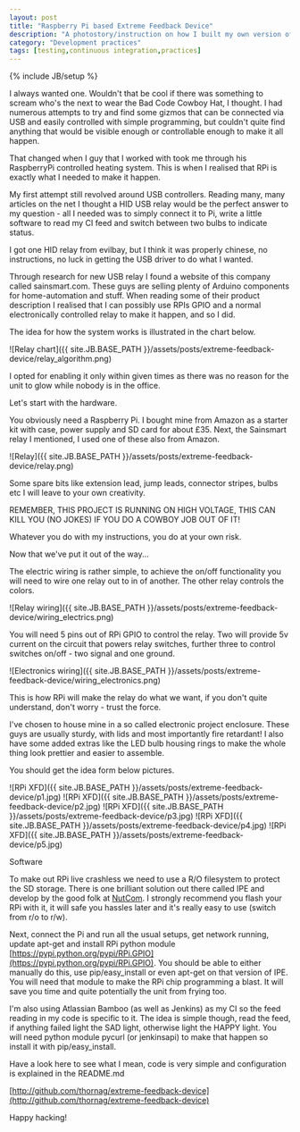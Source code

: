 ```yaml
---
layout: post
title: "Raspberry Pi based Extreme Feedback Device"
description: "A photostory/instruction on how I built my own version of continuous integration feedback device."
category: "Development practices"
tags: [testing,continuous integration,practices]
---
```

{% include JB/setup %}

I always wanted one. Wouldn't that be cool if there was something to scream who's the next to
wear the Bad Code Cowboy Hat, I thought. I had numerous attempts to try and find some gizmos
that can be connected via USB and easily controlled with simple programming, but couldn't quite
find anything that would be visible enough or controllable enough to make it all happen.

That changed when I guy that I worked with took me through his RaspberryPi controlled heating system.
This is when I realised that RPi is exactly what I needed to make it happen.

My first attempt still revolved around USB controllers. Reading many, many articles on the net I thought
a HID USB relay would be the perfect answer to my question - all I needed was to simply connect it to Pi,
write a little software to read my CI feed and switch between two bulbs to indicate status.

I got one HID relay from evilbay, but I think it was properly chinese, no instructions, no luck in getting
the USB driver to do what I wanted.

Through research for new USB relay I found a website of this company called sainsmart.com. These guys are
selling plenty of Arduino components for home-automation and stuff. When reading some of their product description
I realised that I can possibly use RPIs GPIO and a normal electronically controlled relay to make it happen,
and so I did.

The idea for how the system works is illustrated in the chart below.

![Relay chart]({{ site.JB.BASE_PATH }}/assets/posts/extreme-feedback-device/relay_algorithm.png)

I opted for enabling it only within given times as there was no reason for the unit to glow while nobody is in the office.

Let's start with the hardware.

You obviously need a Raspberry Pi. I bought mine from Amazon as a starter kit with case, power supply and SD card for about £35.
Next, the Sainsmart relay I mentioned, I used one of these also from Amazon.

![Relay]({{ site.JB.BASE_PATH }}/assets/posts/extreme-feedback-device/relay.png)

Some spare bits like extension lead, jump leads, connector stripes, bulbs etc I will leave to your own creativity.

REMEMBER, THIS PROJECT IS RUNNING ON HIGH VOLTAGE, THIS CAN KILL YOU (NO JOKES) IF YOU DO A COWBOY JOB OUT OF IT!

Whatever you do with my instructions, you do at your own risk.

Now that we've put it out of the way...

The electric wiring is rather simple, to achieve the on/off functionality you will need to wire one relay out to in of another. The other relay controls the colors.

![Relay wiring]({{ site.JB.BASE_PATH }}/assets/posts/extreme-feedback-device/wiring_electrics.png)

You will need 5 pins out of RPi GPIO to control the relay. Two will provide 5v current on the circuit that powers relay switches,
further three to control switches on/off - two signal and one ground.

![Electronics wiring]({{ site.JB.BASE_PATH }}/assets/posts/extreme-feedback-device/wiring_electronics.png)

This is how RPi will make the relay do what we want, if you don't quite understand, don't worry - trust the force.

I've chosen to house mine in a so called electronic project enclosure. These guys are usually sturdy, with lids and most
importantly fire retardant! I also have some added extras like the LED bulb housing rings to make the whole thing look prettier
and easier to assemble.

You should get the idea form below pictures.

![RPi XFD]({{ site.JB.BASE_PATH }}/assets/posts/extreme-feedback-device/p1.jpg)
![RPi XFD]({{ site.JB.BASE_PATH }}/assets/posts/extreme-feedback-device/p2.jpg)
![RPi XFD]({{ site.JB.BASE_PATH }}/assets/posts/extreme-feedback-device/p3.jpg)
![RPi XFD]({{ site.JB.BASE_PATH }}/assets/posts/extreme-feedback-device/p4.jpg)
![RPi XFD]({{ site.JB.BASE_PATH }}/assets/posts/extreme-feedback-device/p5.jpg)

Software

To make out RPi live crashless we need to use a R/O filesystem to protect the SD storage. There is one brilliant solution out
there called IPE and develop by the good folk at [NutCom](http://nutcom.hu/?page_id=143). I strongly recommend you flash your RPi
with it, it will safe you hassles later and it's really easy to use (switch from r/o to r/w).

Next, connect the Pi and run all the usual setups, get network running, update apt-get and install RPi python module [https://pypi.python.org/pypi/RPi.GPIO](https://pypi.python.org/pypi/RPi.GPIO).
You should be able to either manually do this, use pip/easy_install or even apt-get on that version of IPE. You will need that module
to make the RPi chip programming a blast. It will save you time and quite potentially the unit from frying too.


I'm also using Atlassian Bamboo (as well as Jenkins) as my CI so the feed reading in my code is specific to it. The idea is simple though, read the feed,
if anything failed light the SAD light, otherwise light the HAPPY light. You will need python module pycurl (or jenkinsapi) to make that happen so install
it with pip/easy_install.

Have a look here to see what I mean, code is very simple and configuration is explained in the README.md

[http://github.com/thornag/extreme-feedback-device](http://github.com/thornag/extreme-feedback-device)

Happy hacking!






